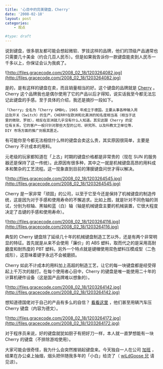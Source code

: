 ```yaml
---
title: '心目中的完美键盘，Cherry'
date: '2008-02-18'
layout: post
categories:
    - 观点

#type: draft
---
```


说到键盘，很多朋友都可能会想起微软、罗技这样的品牌，他们的顶级产品通常也只需要几十美金（约合几百人民币）。但是如果我告诉你一款键盘能卖到人民币一千多以上，你保证会认为我疯了。

![http://files.gracecode.com/2008_02_18/1203264082.jpg](http://files.gracecode.com/2008_02_18/1203264082.jpg)

是的，是有这样的键盘在卖，而且销量相当的好。这个键盘的品牌就是  [Cherry](http://www.cherrycorp.com/) 。Cherry 这个品牌我也是偶尔使用了它的产品以后才得知，说实话我至今都无法忘记此键盘的手感。至于具体的介绍，我还是摘抄一段如下。

```
「Cherry」全名为「Cherry GMBH」，1965 年成立于德国。主要从事各种输入周
边及开关（Switch）的生产。CHERRY在欧洲和北美洲的知名度相当高（相当于这
里的微软、罗技），相反在亚洲就几乎没有什么人知道。其实这跟 Cherry 的定
位有关系，它的客户一般只针对那些大型的公司、研究所、以及科教文卫单位等，
DIY 市场方面的推广则极其匮乏。
```

有可能你至今都无法相信什么样的键盘会卖这么贵，其实原因很简单，主要是 Cherry 不计成本的用料。

元老级的玩家都知道在「上古」时期的键盘价格都是非常贵的（现在 SUN 的服务器还是保持了这一传统）。此原因有很多种，其中之一就是机械键盘高昂的用料成本和繁杂的工艺流程。这一现象直到目前的薄膜键盘问世才得以解决。

![http://files.gracecode.com/2008_02_18/1203264545.jpg](http://files.gracecode.com/2008_02_18/1203264545.jpg)

Cherry 是一家非常「顽固」的公司，以至于它至今还是保持了机械键盘的制造传统，这是因为对于手感和使用寿命的不懈追求。比如上图，就是针对不同色轴的测试，分别为棕轴、黑轴和蓝（白）轴（轴是机械键盘主要的机械装置，它很大程度决定了击键的手感和使用寿命）。

![http://files.gracecode.com/2008_02_18/1203264116.jpg](http://files.gracecode.com/2008_02_18/1203264116.jpg)

典型的 Cherry 键盘除了延续几十年的机械键盘制造工艺以外，还是有两个非常明显的特征。首先就是从来不会使用「廉价」的 ABS 塑料，取而代之的是采用高耐磨度和耐热度的 PBT 塑料。另外一个特点就是键帽使用双色塑料压模成型（二色成形），这意味着键字永远不会被磨损。

Cherry 如此不计成本的用料加上高超的制造工艺，让它的每一块键盘都是经受得起上千万次的敲打。在每个使用者心目中，Cherry 的键盘是唯一能使用二十年的计算机硬件设备（这是国产品牌难以想象的）。

![http://files.gracecode.com/2008_02_18/1203264142.jpg](http://files.gracecode.com/2008_02_18/1203264142.jpg)

想知道德国佬对于自己的产品有多么的自信？ [看看这里](http://seo-marketing-blog.de/goatix/tastur-cherry-contra-audi-coupe-gt/) ，他们甚至用辆汽车压 Cherry 键盘（内容为德文）。

![http://files.gracecode.com/2008_02_18/1203264172.jpg](http://files.gracecode.com/2008_02_18/1203264172.jpg)

对于程序员来说，好的键盘就犹如厨子有把好刀一样，本人就一直梦想能有一块 Cherry 的键盘（不排除游戏使用）。

大家可能会很奇怪，我为什么会突然推销起键盘来。今天独自一人在公司 [加班]({{site.urls}}/posts/952/) ，结果在办公桌上抽烟，烟头把伴随我多年的「小白」给烫了（ [wiLdGoose 兄](http://www.xuchao.cn) 请见谅）。
